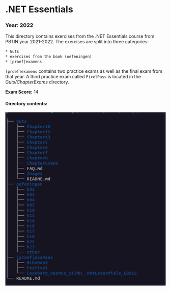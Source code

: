 # .NET Essentials 

### Year: 2022

This directory contains exercises from the .NET Essentials course from PBTIN year 2021-2022. The exercises are split into three categories: 

    * Guts
    * exercises from the book (oefeningen)
    * [proef]examens 

`[proef]examens` contains two practice exams as well as the final exam from that year. A third practice exam called `PixelPass` is located in the *Guts/ChapterExams* directory.

**Exam Score:** 14

#### Directory contents:

![directory_structure](../../assets/images/netessentials_structuur.png)


